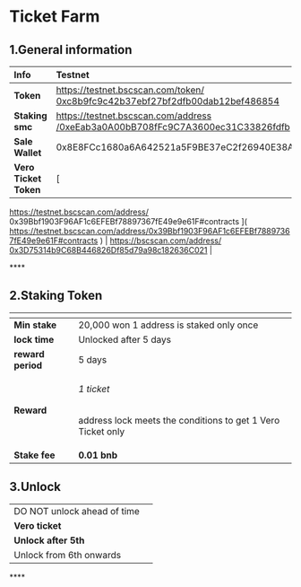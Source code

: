 # Ticket Farm



## **1.General information**

| **Info** | **Testnet** | **Mainnet** |
| :--- | :--- | :--- |
| **Token** | [https://testnet.bscscan.com/token/ 0xc8b9fc9c42b37ebf27bf2dfb00dab12bef486854](https://testnet.bscscan.com/token/0xc8b9fc9c42b37ebf27bf2dfb00dab12bef486854) | 0x0ef008ff963572d3dabc12e222420f537ddabf94 |
| **Staking smc** | [https://testnet.bscscan.com/address /0xeEab3a0A00bB708fFc9C7A3600ec31C33826fdfb](https://testnet.bscscan.com/address/0xeEab3a0A00bB708fFc9C7A3600ec31C33826fdfb) | [https://bscscan.com/address/ 0x50F5ff0a56b79dEB71957Fb3D02EB008a1A09d63](https://bscscan.com/address/0x50F5ff0a56b79dEB71957Fb3D02EB008a1A09d63) |
| **Sale Wallet** | 0x8E8FCc1680a6A642521a5F9BE37eC2f26940E38A | 0x8E8FCc1680a6A642521a5F9BE37eC2f26940E38A |
| **Vero Ticket Token** | [ https://testnet.bscscan.com/address/ 0x39Bbf1903F96AF1c6EFEBf78897367fE49e9e61F\#contracts ](
https://testnet.bscscan.com/address/0x39Bbf1903F96AF1c6EFEBf78897367fE49e9e61F#contracts
) | [https://bscscan.com/address/ 0x3D75314b9C68B446826Df85d79a98c182636C021](https://bscscan.com/address/0x3D75314b9C68B446826Df85d79a98c182636C021) |

\*\*\*\*

## **2.Staking Token**

<table>
  <thead>
    <tr>
      <th style="text-align:left"></th>
      <th style="text-align:left"></th>
    </tr>
  </thead>
  <tbody>
    <tr>
      <td style="text-align:left"><b>Min stake</b>
      </td>
      <td style="text-align:left">20,000 won 1 address is staked only once</td>
    </tr>
    <tr>
      <td style="text-align:left"><b>lock time</b>
      </td>
      <td style="text-align:left">Unlocked after 5 days</td>
    </tr>
    <tr>
      <td style="text-align:left"><b>reward period</b>
      </td>
      <td style="text-align:left">5 days</td>
    </tr>
    <tr>
      <td style="text-align:left"><b>Reward</b>
      </td>
      <td style="text-align:left">
        <p><em>1 ticket</em>
        </p>
        <p>
          <br />address lock meets the conditions to get 1 Vero Ticket only</p>
      </td>
    </tr>
    <tr>
      <td style="text-align:left"><b>Stake fee</b>
      </td>
      <td style="text-align:left"><b>0.01 bnb</b>
      </td>
    </tr>
  </tbody>
</table>

## **3.Unlock**

|  |  |
| :--- | :--- |
| DO NOT unlock ahead of time |  |
| **Vero ticket** |  |
| **Unlock after 5th** |  |
| Unlock from 6th onwards |  |

\*\*\*\*


